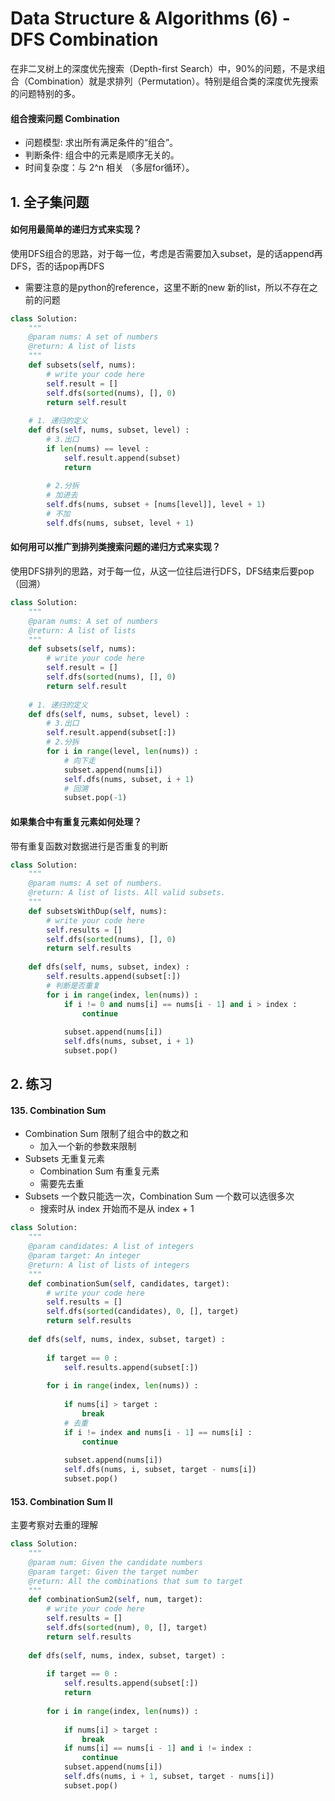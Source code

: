 # Data Structure & Algorithms \(6\) - DFS Combination

在非二叉树上的深度优先搜索（Depth-first Search）中，90%的问题，不是求组合（Combination）就是求排列（Permutation）。特别是组合类的深度优先搜索的问题特别的多。

#### 组合搜索问题 Combination

* 问题模型: 求出所有满足条件的“组合”。 
* 判断条件: 组合中的元素是顺序无关的。
* 时间复杂度：与 2^n 相关 （多层for循环）。

## 1. 全子集问题

#### 如何用最简单的递归方式来实现？

使用DFS组合的思路，对于每一位，考虑是否需要加入subset，是的话append再DFS，否的话pop再DFS

* 需要注意的是python的reference，这里不断的new 新的list，所以不存在之前的问题

```python
class Solution:
    """
    @param nums: A set of numbers
    @return: A list of lists
    """
    def subsets(self, nums):
        # write your code here
        self.result = []
        self.dfs(sorted(nums), [], 0)
        return self.result
    
    # 1. 递归的定义    
    def dfs(self, nums, subset, level) :
        # 3.出口
        if len(nums) == level :
            self.result.append(subset)
            return
        
        # 2.分拆
        # 加进去
        self.dfs(nums, subset + [nums[level]], level + 1)
        # 不加
        self.dfs(nums, subset, level + 1)
```

#### 如何用可以推广到排列类搜索问题的递归方式来实现？

使用DFS排列的思路，对于每一位，从这一位往后进行DFS，DFS结束后要pop（回溯）

```python
class Solution:
    """
    @param nums: A set of numbers
    @return: A list of lists
    """
    def subsets(self, nums):
        # write your code here
        self.result = []
        self.dfs(sorted(nums), [], 0)
        return self.result
    
    # 1. 递归的定义    
    def dfs(self, nums, subset, level) :
        # 3.出口
        self.result.append(subset[:])
        # 2.分拆
        for i in range(level, len(nums)) :
            # 向下走
            subset.append(nums[i])
            self.dfs(nums, subset, i + 1)
            # 回溯
            subset.pop(-1)
```

#### 如果集合中有重复元素如何处理？

带有重复函数对数据进行是否重复的判断

```python
class Solution:
    """
    @param nums: A set of numbers.
    @return: A list of lists. All valid subsets.
    """
    def subsetsWithDup(self, nums):
        # write your code here
        self.results = []
        self.dfs(sorted(nums), [], 0)
        return self.results
        
    def dfs(self, nums, subset, index) :
        self.results.append(subset[:])
        # 判断是否重复
        for i in range(index, len(nums)) :
            if i != 0 and nums[i] == nums[i - 1] and i > index :
                continue
            
            subset.append(nums[i])
            self.dfs(nums, subset, i + 1)
            subset.pop()
```

## 2. 练习

#### 135. Combination Sum

* Combination Sum 限制了组合中的数之和 
  *  加入一个新的参数来限制
* Subsets 无重复元素
  * Combination Sum 有重复元素 
  * 需要先去重
* Subsets 一个数只能选一次，Combination Sum 一个数可以选很多次
  * 搜索时从 index 开始而不是从 index + 1

```python
class Solution:
    """
    @param candidates: A list of integers
    @param target: An integer
    @return: A list of lists of integers
    """
    def combinationSum(self, candidates, target):
        # write your code here
        self.results = []
        self.dfs(sorted(candidates), 0, [], target)
        return self.results
        
    def dfs(self, nums, index, subset, target) :
        
        if target == 0 :
            self.results.append(subset[:])
     
        for i in range(index, len(nums)) :
            
            if nums[i] > target :
                break
            # 去重
            if i != index and nums[i - 1] == nums[i] :
                continue
            
            subset.append(nums[i])
            self.dfs(nums, i, subset, target - nums[i])
            subset.pop()
```

#### 153. Combination Sum II

主要考察对去重的理解

```python
class Solution:
    """
    @param num: Given the candidate numbers
    @param target: Given the target number
    @return: All the combinations that sum to target
    """
    def combinationSum2(self, num, target):
        # write your code here  
        self.results = []
        self.dfs(sorted(num), 0, [], target)
        return self.results
        
    def dfs(self, nums, index, subset, target) :
        
        if target == 0 :
            self.results.append(subset[:])
            return
        
        for i in range(index, len(nums)) :
            
            if nums[i] > target :
                break
            if nums[i] == nums[i - 1] and i != index :
                continue
            subset.append(nums[i])
            self.dfs(nums, i + 1, subset, target - nums[i])
            subset.pop()
```

